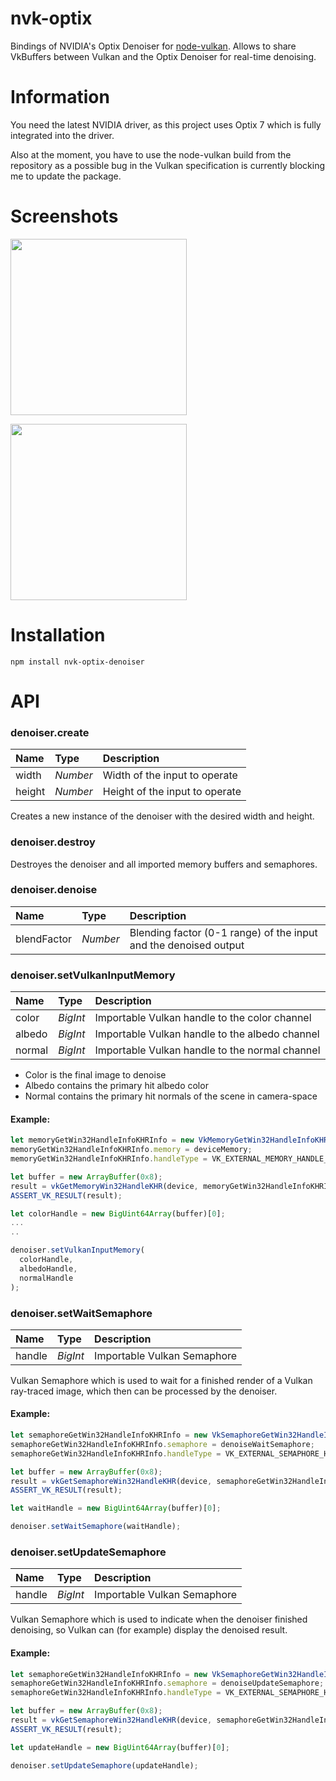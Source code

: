 # nvk-optix

Bindings of NVIDIA's Optix Denoiser for [node-vulkan](https://github.com/maierfelix/nvk). Allows to share VkBuffers between Vulkan and the Optix Denoiser for real-time denoising.

# Information

You need the latest NVIDIA driver, as this project uses Optix 7 which is fully integrated into the driver.

Also at the moment, you have to use the node-vulkan build from the repository as a possible bug in the Vulkan specification is currently blocking me to update the package.

# Screenshots

<a><img src="https://i.imgur.com/Jz3Tum5.png" height="282"></a>

<a><img src="https://i.imgur.com/Od0rGJv.png" height="282"></a>

# Installation

````
npm install nvk-optix-denoiser
````

# API

### denoiser.create

| Name | Type | Description |
| :--- | :--- | :--- |
| width | *Number* | Width of the input to operate |
| height | *Number* | Height of the input to operate |

Creates a new instance of the denoiser with the desired width and height.


### denoiser.destroy

Destroyes the denoiser and all imported memory buffers and semaphores.


### denoiser.denoise

| Name | Type | Description |
| :--- | :--- | :--- |
| blendFactor | *Number* | Blending factor (0-1 range) of the input and the denoised output |

### denoiser.setVulkanInputMemory

| Name | Type | Description |
| :--- | :--- | :--- |
| color | *BigInt* | Importable Vulkan handle to the color channel |
| albedo | *BigInt* | Importable Vulkan handle to the albedo channel |
| normal | *BigInt* | Importable Vulkan handle to the normal channel |

 - Color is the final image to denoise
 - Albedo contains the primary hit albedo color
 - Normal contains the primary hit normals of the scene in camera-space

#### Example:

````js
let memoryGetWin32HandleInfoKHRInfo = new VkMemoryGetWin32HandleInfoKHR();
memoryGetWin32HandleInfoKHRInfo.memory = deviceMemory;
memoryGetWin32HandleInfoKHRInfo.handleType = VK_EXTERNAL_MEMORY_HANDLE_TYPE_OPAQUE_WIN32_BIT;

let buffer = new ArrayBuffer(0x8);
result = vkGetMemoryWin32HandleKHR(device, memoryGetWin32HandleInfoKHRInfo, { $: buffer.getAddress() });
ASSERT_VK_RESULT(result);

let colorHandle = new BigUint64Array(buffer)[0];
...
..

denoiser.setVulkanInputMemory(
  colorHandle,
  albedoHandle,
  normalHandle
);
````

### denoiser.setWaitSemaphore

| Name | Type | Description |
| :--- | :--- | :--- |
| handle | *BigInt* | Importable Vulkan Semaphore |

Vulkan Semaphore which is used to wait for a finished render of a Vulkan ray-traced image, which then can be processed by the denoiser.


#### Example:

````js
let semaphoreGetWin32HandleInfoKHRInfo = new VkSemaphoreGetWin32HandleInfoKHR();
semaphoreGetWin32HandleInfoKHRInfo.semaphore = denoiseWaitSemaphore;
semaphoreGetWin32HandleInfoKHRInfo.handleType = VK_EXTERNAL_SEMAPHORE_HANDLE_TYPE_OPAQUE_WIN32_BIT;

let buffer = new ArrayBuffer(0x8);
result = vkGetSemaphoreWin32HandleKHR(device, semaphoreGetWin32HandleInfoKHRInfo, { $: buffer.getAddress() });
ASSERT_VK_RESULT(result);

let waitHandle = new BigUint64Array(buffer)[0];

denoiser.setWaitSemaphore(waitHandle);
````

### denoiser.setUpdateSemaphore

| Name | Type | Description |
| :--- | :--- | :--- |
| handle | *BigInt* | Importable Vulkan Semaphore |

Vulkan Semaphore which is used to indicate when the denoiser finished denoising, so Vulkan can (for example) display the denoised result.

#### Example:

````js
let semaphoreGetWin32HandleInfoKHRInfo = new VkSemaphoreGetWin32HandleInfoKHR();
semaphoreGetWin32HandleInfoKHRInfo.semaphore = denoiseUpdateSemaphore;
semaphoreGetWin32HandleInfoKHRInfo.handleType = VK_EXTERNAL_SEMAPHORE_HANDLE_TYPE_OPAQUE_WIN32_BIT;

let buffer = new ArrayBuffer(0x8);
result = vkGetSemaphoreWin32HandleKHR(device, semaphoreGetWin32HandleInfoKHRInfo, { $: buffer.getAddress() });
ASSERT_VK_RESULT(result);

let updateHandle = new BigUint64Array(buffer)[0];

denoiser.setUpdateSemaphore(updateHandle);
````
